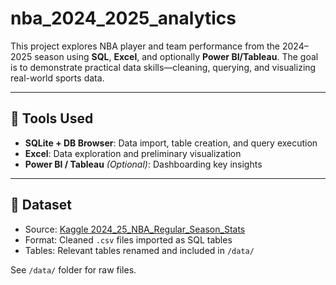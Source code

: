 # nba_2024_2025_analytics

This project explores NBA player and team performance from the 2024–2025 season using **SQL**, **Excel**, and optionally **Power BI/Tableau**. The goal is to demonstrate practical data skills—cleaning, querying, and visualizing real-world sports data.

---

## 🔧 Tools Used

- **SQLite + DB Browser**: Data import, table creation, and query execution
- **Excel**: Data exploration and preliminary visualization
- **Power BI / Tableau** *(Optional)*: Dashboarding key insights

---

## 📁 Dataset

- Source: [Kaggle 2024_25_NBA_Regular_Season_Stats]([https://www.kaggle.com/datasets/nathanlauga/nba-games](https://www.kaggle.com/datasets/vtrackstar/2024-25-nba-regular-season-stats?resource=download)) 
- Format: Cleaned `.csv` files imported as SQL tables
- Tables: Relevant tables renamed and included in `/data/` 
 

See `/data/` folder for raw files.
